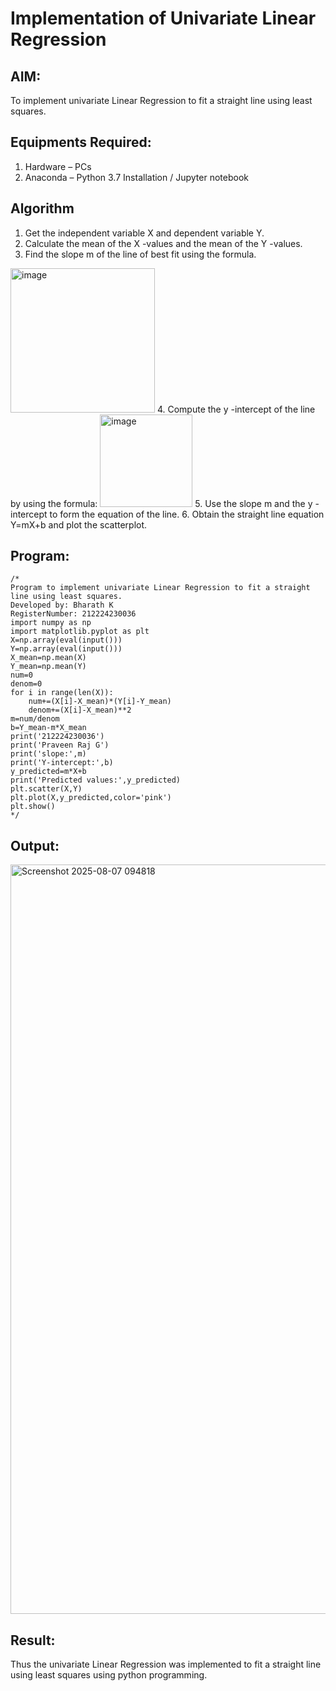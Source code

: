 # Implementation of Univariate Linear Regression
## AIM:
To implement univariate Linear Regression to fit a straight line using least squares.

## Equipments Required:
1. Hardware – PCs
2. Anaconda – Python 3.7 Installation / Jupyter notebook

## Algorithm
1. Get the independent variable X and dependent variable Y.
2. Calculate the mean of the X -values and the mean of the Y -values.
3. Find the slope m of the line of best fit using the formula. 
<img width="231" alt="image" src="https://user-images.githubusercontent.com/93026020/192078527-b3b5ee3e-992f-46c4-865b-3b7ce4ac54ad.png">
4. Compute the y -intercept of the line by using the formula:
<img width="148" alt="image" src="https://user-images.githubusercontent.com/93026020/192078545-79d70b90-7e9d-4b85-9f8b-9d7548a4c5a4.png">
5. Use the slope m and the y -intercept to form the equation of the line.
6. Obtain the straight line equation Y=mX+b and plot the scatterplot.

## Program:
```
/*
Program to implement univariate Linear Regression to fit a straight line using least squares.
Developed by: Bharath K
RegisterNumber: 212224230036
import numpy as np
import matplotlib.pyplot as plt
X=np.array(eval(input()))
Y=np.array(eval(input()))
X_mean=np.mean(X)
Y_mean=np.mean(Y)
num=0
denom=0
for i in range(len(X)):
    num+=(X[i]-X_mean)*(Y[i]-Y_mean)
    denom+=(X[i]-X_mean)**2
m=num/denom
b=Y_mean-m*X_mean
print('212224230036')
print('Praveen Raj G')
print('slope:',m)
print('Y-intercept:',b)
y_predicted=m*X+b
print('Predicted values:',y_predicted)
plt.scatter(X,Y)
plt.plot(X,y_predicted,color='pink')
plt.show()
*/
```

## Output:
<img width="1918" height="1199" alt="Screenshot 2025-08-07 094818" src="https://github.com/user-attachments/assets/421a197c-3b53-4e6d-8999-ee9efb0427c8" />




## Result:
Thus the univariate Linear Regression was implemented to fit a straight line using least squares using python programming.

